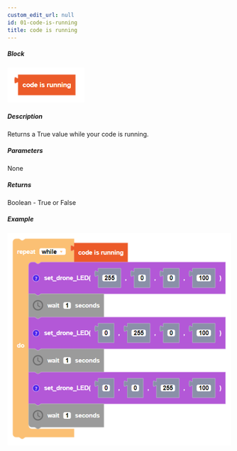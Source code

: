 ```yaml
---
custom_edit_url: null
id: 01-code-is-running
title: code is running
---
```


##### Block

![code is running image](code_is_running.PNG)

##### Description

Returns a True value while your code is running.

##### Parameters

None

##### Returns

Boolean - True or False

##### Example

![code is running example](code_is_running_example.PNG)
